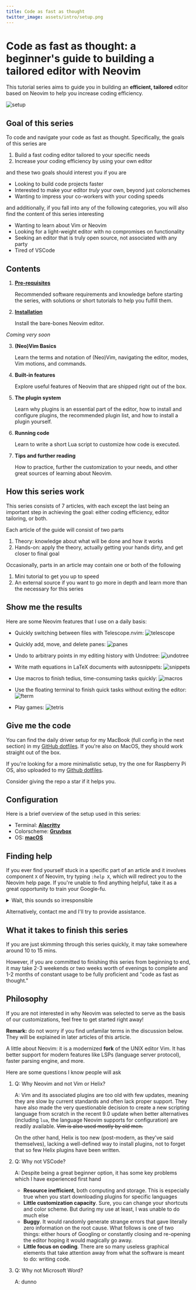 ```yaml
---
title: Code as fast as thought
twitter_image: assets/intro/setup.png
---
```

# Code as fast as thought: a beginner's guide to building a tailored editor with Neovim

This tutorial series aims to guide you in building an **efficient, tailored** editor based on Neovim to help you increase coding efficiency.

![setup](assets/intro/setup.png)

## Goal of this series

To code and navigate your code as fast as thought. Specifically, the goals of this series are
1. Build a fast coding editor tailored to your specific needs</li>
2. Increase your coding efficiency by using your own editor</li>

and these two goals should interest you if you are
- Looking to build code projects faster
- Interested to make your editor *truly* your own, beyond just colorschemes
- Wanting to impress your co-workers with your coding speeds

and additionally, if you fall into any of the following categories, you will also find the content of this series interesting
- Wanting to learn about Vim or Neovim
- Looking for a light-weight editor with no compromises on functionality
- Seeking an editor that is truly open source, not associated with any party
- Tired of VSCode

## Contents

1. [**Pre-requisites**](prereq)

    Recommended software requirements and knowledge before starting the series, with solutions or short tutorials to help you fulfill them. 

2. [**Installation**](install)
    
    Install the bare-bones Neovim editor.

*Coming very soon*

3. **(Neo)Vim Basics**

    Learn the terms and notation of (Neo)Vim, navigating the editor, modes, Vim motions, and commands. 

1. **Built-in features**

    Explore useful features of Neovim that are shipped right out of the box.

1. **The plugin system**
    
    Learn why plugins is an essential part of the editor, how to install and configure plugins, the recommended plugin list, and how to install a plugin yourself. 

1. **Running code**

    Learn to write a short Lua script to customize how code is executed.

1. **Tips and further reading**

    How to practice, further the customization to your needs, and other great sources of learning about Neovim.


## How this series work

This series consists of 7 articles, with each except the last being an important step in achieving the goal: either coding efficiency, editor tailoring, or both. 

Each article of the guide will consist of two parts
1. Theory: knowledge about what will be done and how it works
1. Hands-on: apply the theory, actually getting your hands dirty, and get closer to final goal

Occasionally, parts in an article may contain one or both of the following
1. Mini tutorial to get you up to speed
1. An external source if you want to go more in depth and learn more than the necessary for this series

## Show me the results

Here are some Neovim features that I use on a daily basis:

- Quickly switching between files with Telescope.nvim:
![telescope](assets/intro/telescope.gif)

<!-- <video autoplay="autoplay" loop muted> -->
<!--     <source src="assets/intro/telescope.webm" type="video/mp4"> -->
<!--     Your browser does not support the video tag. -->
<!-- </video> -->

- Quickly add, move, and delete panes:
![panes](assets/intro/panes.gif)
<!---->
<!-- <video autoplay="autoplay" loop muted> -->
<!--     <source src="assets/intro/panes.webm" type="video/mp4"> -->
<!--     Your browser does not support the video tag. -->
<!-- </video> -->

- Undo to arbitrary points in my editing history with Undotree:
![undotree](assets/intro/undotree.gif)
<!---->
<!-- <video autoplay="autoplay" loop muted> -->
<!--     <source src="assets/intro/undotree.webm" type="video/mp4"> -->
<!--     Your browser does not support the video tag. -->
<!-- </video> -->

- Write math equations in LaTeX documents with autosnippets:
![snippets](assets/intro/snippets.gif)

<!-- <video autoplay="autoplay" loop muted> -->
<!--     <source src="assets/intro/snippets.webm" type="video/mp4"> -->
<!--     Your browser does not support the video tag. -->
<!-- </video> -->

- Use macros to finish tedius, time-consuming tasks quickly: 
![macros](assets/intro/macros.gif)

<!-- <video autoplay="autoplay" loop muted> -->
<!--     <source src="assets/intro/macros.webm" type="video/mp4"> -->
<!--     Your browser does not support the video tag. -->
<!-- </video> -->

- Use the floating terminal to finish quick tasks without exiting the editor:
![fterm](assets/intro/fterm.gif)

<!-- <video autoplay="autoplay" loop muted> -->
<!--     <source src="assets/intro/fterm.webm" type="video/mp4"> -->
<!--     Your browser does not support the video tag. -->
<!-- </video> -->

- Play games:
![tetris](assets/intro/tetris.gif)

<!-- <video autoplay="autoplay" loop muted> -->
<!--     <source src="assets/intro/tetris.webm" type="video/mp4"> -->
<!--     Your browser does not support the video tag. -->
<!-- </video> -->

## Give me the code

You can find the daily driver setup for my MacBook (full config in the next section) in my [GitHub dotfiles](https://github.com/zerogtiger/dotfiles/tree/main/nvim/macos). If you're also on MacOS, they should work straight out of the box. 

If you're looking for a more minimalistic setup, try the one for Raspberry Pi OS, also uploaded to my [Github dotfiles](https://github.com/zerogtiger/dotfiles/tree/main/nvim/rpios). 

Consider giving the repo a star if it helps you. 

## Configuration

Here is a brief overview of the setup used in this series:
- Terminal: [**Alacritty**](https://github.com/alacritty/alacritty)
- Colorscheme: [**Gruvbox**](https://github.com/morhetz/gruvbox)
- OS: [**macOS**](https://en.wikipedia.org/wiki/MacOS)

## Finding help

If you ever find yourself stuck in a specific part of an article and it involves component `X` of 
Neovim, try typing `:help X`, which will redirect you to the Neovim help page. If you're unable to 
find anything helpful, take it as a great opportunity to train your Google-fu.

<details>
<summary>Wait, this sounds so irresponsible</summary> 

As irresponsible as it sounds, this was what I did when I learned all content in this series on my own. It will expose you to more related knowledge, making you more knowledgable in this field and will help you get better at finding answers on the internet the next time you have a question, coding related or not. 

Some tips when Googling: 
- Include all useful details about your specific setup (ex. OS, editor name (nvim), plugin name, etc.)
- Summarize the core of the problem, keep it short and include keywords only
- Consider and explore all possible causes of the problem
- Go down the rabbit hole (i.e., if you realize your problem is caused by another thing, Google that new thing)
    <!-- 1. Trace the problem -->

</details>


Alternatively, contact me and I'll try to provide assistance. 

## What it takes to finish this series

<!-- If you are only interested in certain parts of this series (ex. Neovim basics and build-in features) -->

If you are just skimming through this series quickly, it may take somewhere around 10 to 15 mins. 

However, if you are committed to finishing this series from beginning to end, it may take 2-3 weekends or two weeks worth of evenings to complete and 1-2 months of constant usage to be fully proficient and "code as fast as thought."


## Philosophy

If you are not interested in why Neovim was selected to serve as the basis of our customizations, feel free to get started right away!

**Remark:** do not worry if you find unfamilar terms in the discussion below. They will be explained in later articles of this article. 

A little about Neovim: it is a modernized **fork** of the UNIX editor Vim. It has better support for modern features like LSPs (language server protocol), faster parsing engine, and more. 

Here are some questions I know people will ask
1. Q: Why Neovim and not Vim or Helix?

    A: Vim and its associated plugins are too old with few updates, meaning they are slow by current standards and often lack proper support. They have also made the very questionable decision to create a new scripting language from scratch in the recent 9.0 update when better alternatives (including `lua`, the language Neovim supports for configuration) are readily available. <s> Vim is also used mostly by old men. </s>

    On the other hand, Helix is too new (post-modern, as they've said themselves), lacking a well-defined way to install plugins, not to forget that so few Helix plugins have been written.

1. Q: Why not VSCode?
    
    A: Despite being a great beginner option, it has some key problems which I have experienced first hand
    - **Resource inefficient**, both computing and storage. This is especially true when you start downloading plugins for specific languages
    - **Little customization capacity**. Sure, you can change your shortcuts and color scheme. But during my use at least, I was unable to do much else
    - **Buggy**. It would randomly generate strange errors that gave literally zero information on the root cause. What follows is one of two things: either hours of Googling or constantly closing and re-opening the editor hoping it would magically go away. 
    - **Little focus on coding**. There are so many useless graphical elements that take attention away from what the software is meant to do: writing code.

1. Q: Why not Microsoft Word?

    A: dunno

<!-- - Intro -->
<!--     - Goal of this series -->
<!--     - How these articles will work (tutorials to get started, link to external source that has more in depth view) -->
<!--     - Philosophy (why not vscode / why a vim style editor / why Neovim and not Helix or Vim) -->
<!--     - How to find help when you're stuck -->
<!--         - Slowly get better at Googling -->
<!--     - What it takes to finish (time commitment) -->
<!--     - Demo (GIFs) -->
